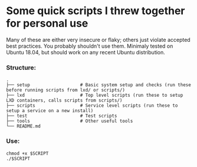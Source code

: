 # Some quick scripts I threw together for personal use

Many of these are either very insecure or flaky; others just violate accepted best practices. You probably shouldn't use them. Minimaly tested on Ubuntu 18.04, but should work on any recent Ubuntu distribution.

### Structure:
```
.
├── setup                   # Basic system setup and checks (run these before running scripts from lxd/ or scripts/)
├── lxd                     # Top level scripts (run these to setup LXD containers, calls scripts from scripts/)
├── scripts                 # Service level scripts (run these to setup a service on a new install)
├── test                    # Test scripts 
├── tools                   # Other useful tools
└── README.md
```

### Use:
```
chmod +x $SCRIPT
./$SCRIPT
```
